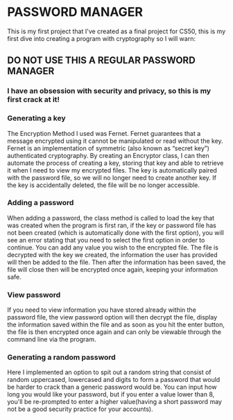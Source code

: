 # PASSWORD MANAGER

This is my first project that I've created as a final project for CS50, this is my first dive into creating a program with cryptography so I will warn:
## DO NOT USE THIS A REGULAR PASSWORD MANAGER
### I have an obsession with security and privacy, so this is my first crack at it!

### Generating a key
The Encryption Method I used was Fernet. Fernet guarantees that a message encrypted using it cannot be manipulated or read without the key. Fernet is an implementation of symmetric (also known as “secret key”) authenticated cryptography. By creating an Encryptor class, I can then automate the process of creating a key, storing that key and able to retrieve it when I need to view my encrypted files. The key is automatically paired with the password file, so we will no longer need to create another key. If the key is accidentally deleted, the file will be no longer accessible. 


### Adding a password
When adding a password, the class method is called to load the key that was created when the program is first ran, if the key or password file has not been created (which is automatically done with the first option), you will see an error stating that you need to select the first option in order to continue. You can add any value you wish to the encrypted file. The file is decrypted with the key we created, the information the user has provided will then be added to the file. Then after the information has been saved, the file will close then will be encrypted once again, keeping your information safe.


### View password
If you need to view information you have stored already within the password file, the view password option will then decrypt the file, display the information saved within the file and as soon as you hit the enter button, the file is then encrypted once again and can only be viewable through the command line via the program.


### Generating a random password
Here I implemented an option to spit out a random string that consist of random uppercased, lowercased and digits to form a password that would be harder to crack than a generic password would be. You can input how long you would like your password, but if you enter a value lower than 8, you'll be re-prompted to enter a higher value(having a short password may not be a good security practice for your accounts).
